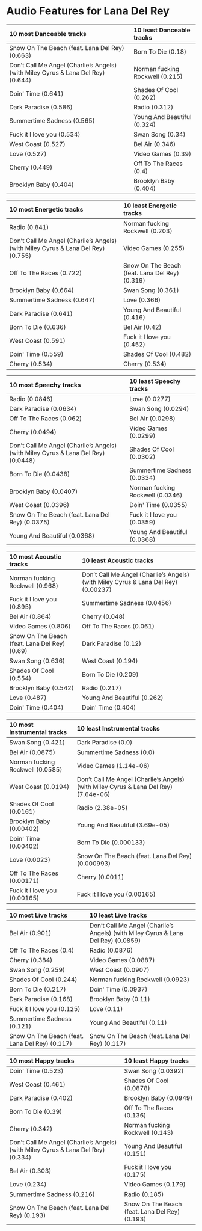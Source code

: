 # Audio Features for Lana Del Rey
| 10 most Danceable tracks | 10 least Danceable tracks |
|:---|:---|
| Snow On The Beach (feat. Lana Del Rey) (0.663) | Born To Die (0.18) |
| Don’t Call Me Angel (Charlie’s Angels) (with Miley Cyrus & Lana Del Rey) (0.644) | Norman fucking Rockwell (0.215) |
| Doin' Time (0.641) | Shades Of Cool (0.262) |
| Dark Paradise (0.586) | Radio (0.312) |
| Summertime Sadness (0.565) | Young And Beautiful (0.324) |
| Fuck it I love you (0.534) | Swan Song (0.34) |
| West Coast (0.527) | Bel Air (0.346) |
| Love (0.527) | Video Games (0.39) |
| Cherry (0.449) | Off To The Races (0.4) |
| Brooklyn Baby (0.404) | Brooklyn Baby (0.404) |

| 10 most Energetic tracks | 10 least Energetic tracks |
|:---|:---|
| Radio (0.841) | Norman fucking Rockwell (0.203) |
| Don’t Call Me Angel (Charlie’s Angels) (with Miley Cyrus & Lana Del Rey) (0.755) | Video Games (0.255) |
| Off To The Races (0.722) | Snow On The Beach (feat. Lana Del Rey) (0.319) |
| Brooklyn Baby (0.664) | Swan Song (0.361) |
| Summertime Sadness (0.647) | Love (0.366) |
| Dark Paradise (0.641) | Young And Beautiful (0.416) |
| Born To Die (0.636) | Bel Air (0.42) |
| West Coast (0.591) | Fuck it I love you (0.452) |
| Doin' Time (0.559) | Shades Of Cool (0.482) |
| Cherry (0.534) | Cherry (0.534) |

| 10 most Speechy tracks | 10 least Speechy tracks |
|:---|:---|
| Radio (0.0846) | Love (0.0277) |
| Dark Paradise (0.0634) | Swan Song (0.0294) |
| Off To The Races (0.062) | Bel Air (0.0298) |
| Cherry (0.0494) | Video Games (0.0299) |
| Don’t Call Me Angel (Charlie’s Angels) (with Miley Cyrus & Lana Del Rey) (0.0448) | Shades Of Cool (0.0302) |
| Born To Die (0.0438) | Summertime Sadness (0.0334) |
| Brooklyn Baby (0.0407) | Norman fucking Rockwell (0.0346) |
| West Coast (0.0396) | Doin' Time (0.0355) |
| Snow On The Beach (feat. Lana Del Rey) (0.0375) | Fuck it I love you (0.0359) |
| Young And Beautiful (0.0368) | Young And Beautiful (0.0368) |

| 10 most Acoustic tracks | 10 least Acoustic tracks |
|:---|:---|
| Norman fucking Rockwell (0.968) | Don’t Call Me Angel (Charlie’s Angels) (with Miley Cyrus & Lana Del Rey) (0.00237) |
| Fuck it I love you (0.895) | Summertime Sadness (0.0456) |
| Bel Air (0.864) | Cherry (0.048) |
| Video Games (0.806) | Off To The Races (0.061) |
| Snow On The Beach (feat. Lana Del Rey) (0.69) | Dark Paradise (0.12) |
| Swan Song (0.636) | West Coast (0.194) |
| Shades Of Cool (0.554) | Born To Die (0.209) |
| Brooklyn Baby (0.542) | Radio (0.217) |
| Love (0.487) | Young And Beautiful (0.262) |
| Doin' Time (0.404) | Doin' Time (0.404) |

| 10 most Instrumental tracks | 10 least Instrumental tracks |
|:---|:---|
| Swan Song (0.421) | Dark Paradise (0.0) |
| Bel Air (0.0875) | Summertime Sadness (0.0) |
| Norman fucking Rockwell (0.0585) | Video Games (1.14e-06) |
| West Coast (0.0194) | Don’t Call Me Angel (Charlie’s Angels) (with Miley Cyrus & Lana Del Rey) (7.64e-06) |
| Shades Of Cool (0.0161) | Radio (2.38e-05) |
| Brooklyn Baby (0.00402) | Young And Beautiful (3.69e-05) |
| Doin' Time (0.00402) | Born To Die (0.000133) |
| Love (0.0023) | Snow On The Beach (feat. Lana Del Rey) (0.000993) |
| Off To The Races (0.00171) | Cherry (0.0011) |
| Fuck it I love you (0.00165) | Fuck it I love you (0.00165) |

| 10 most Live tracks | 10 least Live tracks |
|:---|:---|
| Bel Air (0.901) | Don’t Call Me Angel (Charlie’s Angels) (with Miley Cyrus & Lana Del Rey) (0.0859) |
| Off To The Races (0.4) | Radio (0.0876) |
| Cherry (0.384) | Video Games (0.0887) |
| Swan Song (0.259) | West Coast (0.0907) |
| Shades Of Cool (0.244) | Norman fucking Rockwell (0.0923) |
| Born To Die (0.217) | Doin' Time (0.0937) |
| Dark Paradise (0.168) | Brooklyn Baby (0.11) |
| Fuck it I love you (0.125) | Love (0.11) |
| Summertime Sadness (0.121) | Young And Beautiful (0.11) |
| Snow On The Beach (feat. Lana Del Rey) (0.117) | Snow On The Beach (feat. Lana Del Rey) (0.117) |

| 10 most Happy tracks | 10 least Happy tracks |
|:---|:---|
| Doin' Time (0.523) | Swan Song (0.0392) |
| West Coast (0.461) | Shades Of Cool (0.0878) |
| Dark Paradise (0.402) | Brooklyn Baby (0.0949) |
| Born To Die (0.39) | Off To The Races (0.136) |
| Cherry (0.342) | Norman fucking Rockwell (0.143) |
| Don’t Call Me Angel (Charlie’s Angels) (with Miley Cyrus & Lana Del Rey) (0.334) | Young And Beautiful (0.151) |
| Bel Air (0.303) | Fuck it I love you (0.175) |
| Love (0.234) | Video Games (0.179) |
| Summertime Sadness (0.216) | Radio (0.185) |
| Snow On The Beach (feat. Lana Del Rey) (0.193) | Snow On The Beach (feat. Lana Del Rey) (0.193) |
